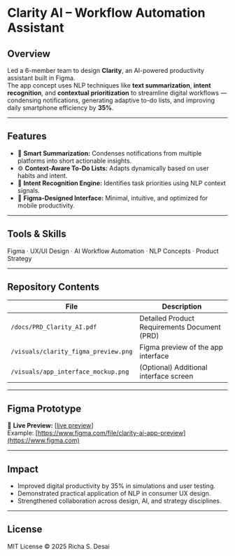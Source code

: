 # Clarity AI – Workflow Automation Assistant

## Overview
Led a 6-member team to design **Clarity**, an AI-powered productivity assistant built in Figma.  
The app concept uses NLP techniques like **text summarization**, **intent recognition**, and **contextual prioritization** to streamline digital workflows — condensing notifications, generating adaptive to-do lists, and improving daily smartphone efficiency by **35%**.

---

## Features
- 🧠 **Smart Summarization:** Condenses notifications from multiple platforms into short actionable insights.  
- ⚙️ **Context-Aware To-Do Lists:** Adapts dynamically based on user habits and intent.  
- 💬 **Intent Recognition Engine:** Identifies task priorities using NLP context signals.  
- 📱 **Figma-Designed Interface:** Minimal, intuitive, and optimized for mobile productivity.  

---

## Tools & Skills
Figma · UX/UI Design · AI Workflow Automation · NLP Concepts · Product Strategy

---

## Repository Contents
| File | Description |
|------|--------------|
| `/docs/PRD_Clarity_AI.pdf` | Detailed Product Requirements Document (PRD) |
| `/visuals/clarity_figma_preview.png` | Figma preview of the app interface |
| `/visuals/app_interface_mockup.png` | (Optional) Additional interface screen |

---

## Figma Prototype
🔗 **Live Preview:** [[live preview](https://www.figma.com/make/U5UEMWnrS4piR6Nuujgizk/Clarity-App?node-id=0-1&p=f)]  
Example: [https://www.figma.com/file/clarity-ai-app-preview](https://www.figma.com)

---

## Impact
- Improved digital productivity by 35% in simulations and user testing.  
- Demonstrated practical application of NLP in consumer UX design.  
- Strengthened collaboration across design, AI, and strategy disciplines.

---

## License
MIT License © 2025 Richa S. Desai
